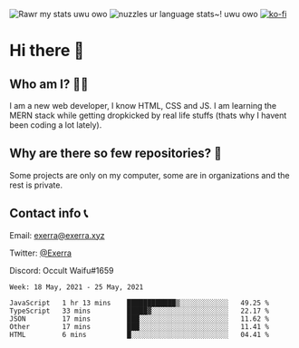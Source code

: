 ![Rawr my stats uwu owo](https://github-readme-stats.vercel.app/api?username=Exerra&show_icons=true&theme=buefy)
![nuzzles ur language stats~! uwu owo](https://github-readme-stats.vercel.app/api/top-langs/?username=Exerra&layout=compact)
[![ko-fi](https://www.ko-fi.com/img/githubbutton_sm.svg)](https://ko-fi.com/X8X130H96)
# Hi there 👋
## Who am I? 🙋‍♀️
I am a new web developer, I know HTML, CSS and JS. I am learning the MERN stack while getting dropkicked by real life stuffs (thats why I havent been coding a lot lately).
## Why are there so few repositories? 🤔
Some projects are only on my computer, some are in organizations and the rest is private.
## Contact info 📞
Email: [exerra@exerra.xyz](mailto:exerra@exerra.xyz)

Twitter: [@Exerra](https://twitter.com/exerra)

Discord: Occult Waifu#1659

<!--START_SECTION:waka-->
```text
Week: 18 May, 2021 - 25 May, 2021

JavaScript   1 hr 13 mins    ████████████▒░░░░░░░░░░░░   49.25 % 
TypeScript   33 mins         █████▓░░░░░░░░░░░░░░░░░░░   22.17 % 
JSON         17 mins         ███░░░░░░░░░░░░░░░░░░░░░░   11.62 % 
Other        17 mins         ███░░░░░░░░░░░░░░░░░░░░░░   11.41 % 
HTML         6 mins          █░░░░░░░░░░░░░░░░░░░░░░░░   04.41 % 
```
<!--END_SECTION:waka-->

